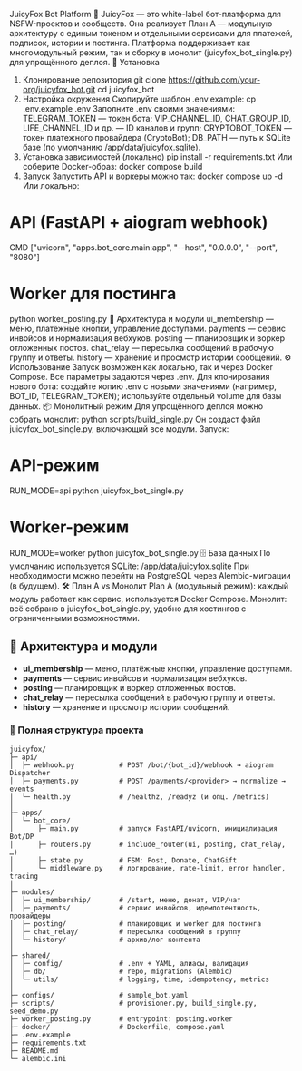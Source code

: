 JuicyFox Bot Platform 🦊
JuicyFox — это white-label бот-платформа для NSFW-проектов и сообществ.
Она реализует План A — модульную архитектуру с единым токеном и отдельными сервисами для платежей, подписок, истории и постинга.
Платформа поддерживает как многомодульный режим, так и сборку в монолит (juicyfox_bot_single.py) для упрощённого деплоя.
🚀 Установка
1. Клонирование репозитория
git clone https://github.com/your-org/juicyfox_bot.git
cd juicyfox_bot
2. Настройка окружения
Скопируйте шаблон .env.example:
cp .env.example .env
Заполните .env своими значениями:
TELEGRAM_TOKEN — токен бота;
VIP_CHANNEL_ID, CHAT_GROUP_ID, LIFE_CHANNEL_ID и др. — ID каналов и групп;
CRYPTOBOT_TOKEN — токен платежного провайдера (CryptoBot);
DB_PATH — путь к SQLite базе (по умолчанию /app/data/juicyfox.sqlite).
3. Установка зависимостей (локально)
pip install -r requirements.txt
Или соберите Docker-образ:
docker compose build
4. Запуск
Запустить API и воркеры можно так:
docker compose up -d
Или локально:
# API (FastAPI + aiogram webhook)
CMD ["uvicorn", "apps.bot_core.main:app", "--host", "0.0.0.0", "--port", "8080"]


# Worker для постинга
python worker_posting.py
🧩 Архитектура и модули
ui_membership — меню, платёжные кнопки, управление доступами.
payments — сервис инвойсов и нормализация вебхуков.
posting — планировщик и воркер отложенных постов.
chat_relay — пересылка сообщений в рабочую группу и ответы.
history — хранение и просмотр истории сообщений.
⚙️ Использование
Запуск возможен как локально, так и через Docker Compose.
Все параметры задаются через .env.
Для клонирования нового бота:
создайте копию .env с новыми значениями (например, BOT_ID, TELEGRAM_TOKEN);
используйте отдельный volume для базы данных.
📦 Монолитный режим
Для упрощённого деплоя можно собрать монолит:
python scripts/build_single.py
Он создаст файл juicyfox_bot_single.py, включающий все модули.
Запуск:
# API-режим
RUN_MODE=api python juicyfox_bot_single.py

# Worker-режим
RUN_MODE=worker python juicyfox_bot_single.py
🗄️ База данных
По умолчанию используется SQLite:
/app/data/juicyfox.sqlite
При необходимости можно перейти на PostgreSQL через Alembic-миграции (в будущем).
🛠️ План A vs Монолит
Plan A (модульный режим): каждый модуль работает как сервис, используется Docker Compose.
Монолит: всё собрано в juicyfox_bot_single.py, удобно для хостингов с ограниченными возможностями.

## 🧩 Архитектура и модули

- **ui_membership** — меню, платёжные кнопки, управление доступами.
- **payments** — сервис инвойсов и нормализация вебхуков.
- **posting** — планировщик и воркер отложенных постов.
- **chat_relay** — пересылка сообщений в рабочую группу и ответы.
- **history** — хранение и просмотр истории сообщений.

### 📂 Полная структура проекта

```plaintext
juicyfox/
├─ api/
│  ├─ webhook.py           # POST /bot/{bot_id}/webhook → aiogram Dispatcher
│  ├─ payments.py          # POST /payments/<provider> → normalize → events
│  └─ health.py            # /healthz, /readyz (и опц. /metrics)
│
├─ apps/
│  └─ bot_core/
│      ├─ main.py          # запуск FastAPI/uvicorn, инициализация Bot/DP
│      ├─ routers.py       # include_router(ui, posting, chat_relay, …)
│      ├─ state.py         # FSM: Post, Donate, ChatGift
│      └─ middleware.py    # логирование, rate-limit, error handler, tracing
│
├─ modules/
│  ├─ ui_membership/       # /start, меню, донат, VIP/чат
│  ├─ payments/            # сервис инвойсов, идемпотентность, провайдеры
│  ├─ posting/             # планировщик и worker для постинга
│  ├─ chat_relay/          # пересылка сообщений в группу
│  └─ history/             # архив/лог контента
│
├─ shared/
│  ├─ config/              # .env + YAML, алиасы, валидация
│  ├─ db/                  # repo, migrations (Alembic)
│  └─ utils/               # logging, time, idempotency, metrics
│
├─ configs/                # sample_bot.yaml
├─ scripts/                # provisioner.py, build_single.py, seed_demo.py
├─ worker_posting.py       # entrypoint: posting.worker
├─ docker/                 # Dockerfile, compose.yaml
├─ .env.example
├─ requirements.txt
├─ README.md
└─ alembic.ini
